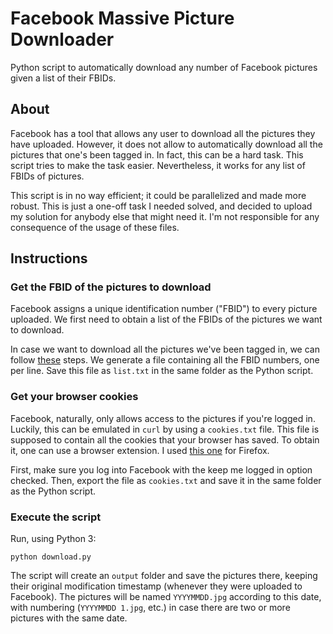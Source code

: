 # Facebook Massive Picture Downloader

Python script to automatically download any number of Facebook pictures given a list of their FBIDs.

## About

Facebook has a tool that allows any user to download all the pictures they have uploaded. However, it does not allow to automatically download all the pictures that one's been tagged in. In fact, this can be a hard task. This script tries to make the task easier. Nevertheless, it works for any list of FBIDs of pictures.

This script is in no way efficient; it could be parallelized and made more robust. This is just a one-off task I needed solved, and decided to upload my solution for anybody else that might need it. I'm not responsible for any consequence of the usage of these files.

## Instructions

### Get the FBID of the pictures to download

Facebook assigns a unique identification number ("FBID") to every picture uploaded. We first need to obtain a list of the FBIDs of the pictures we want to download.

In case we want to download all the pictures we've been tagged in, we can follow [these](https://github.com/gnmerritt/gnmerritt.net/issues/1#issuecomment-407623247) steps. We generate a file containing all the FBID numbers, one per line. Save this file as `list.txt` in the same folder as the Python script.

### Get your browser cookies

Facebook, naturally, only allows access to the pictures if you're logged in. Luckily, this can be emulated in `curl` by using a `cookies.txt` file. This file is supposed to contain all the cookies that your browser has saved. To obtain it, one can use a browser extension. I used [this one](https://addons.mozilla.org/en-US/firefox/addon/cookies-txt/) for Firefox.

First, make sure you log into Facebook with the keep me logged in option checked. Then, export the file as `cookies.txt` and save it in the same folder as the Python script.

### Execute the script

Run, using Python 3:

    python download.py

The script will create an `output` folder and save the pictures there, keeping their original modification timestamp (whenever they were uploaded to Facebook). The pictures will be named `YYYYMMDD.jpg` according to this date, with numbering (`YYYYMMDD 1.jpg`, etc.) in case there are two or more pictures with the same date.
